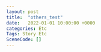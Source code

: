 ```yaml
---
layout: post
title:  "others_test"
date:   2022-01-01 10:00:00 +0000
categories: Etc
Tags: Story Etc
SceneCode: []
---
```

